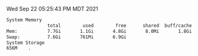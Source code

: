 Wed Sep 22 05:25:43 PM MDT 2021
```bash
System Memory
               total        used        free      shared  buff/cache   available
Mem:           7.7Gi       1.1Gi       4.8Gi       8.0Mi       1.8Gi       6.2Gi
Swap:          7.6Gi       761Mi       6.9Gi
System Storage
656M	.
```
```bash
